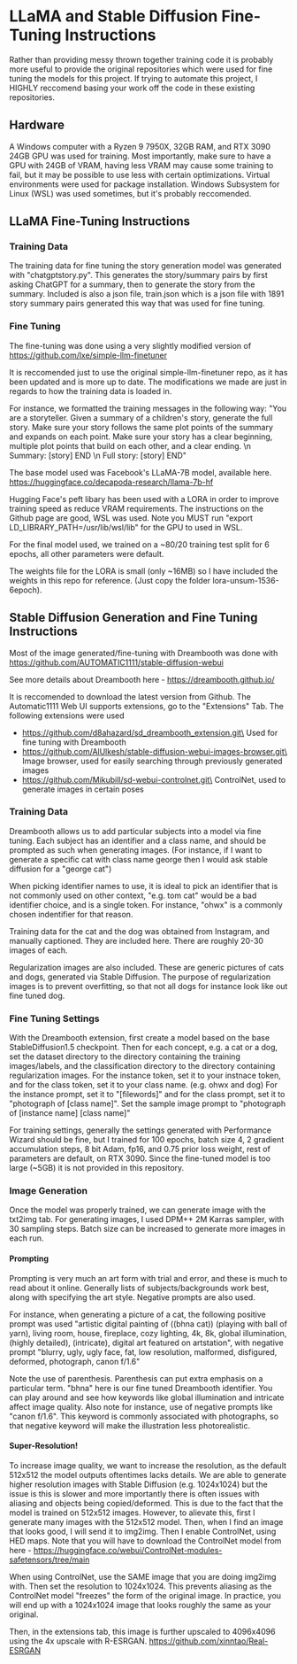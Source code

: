 # LLaMA and Stable Diffusion Fine-Tuning Instructions

Rather than providing messy thrown together training code it is probably more useful to provide the original repositories which were used for fine tuning the models for this project. If trying to automate this project, I HIGHLY reccomend basing your work off the code in these existing repositories.

## Hardware

A Windows computer with a Ryzen 9 7950X, 32GB RAM, and RTX 3090 24GB GPU was used for training. Most importantly, make sure to have a GPU with 24GB of VRAM, having less VRAM may cause some training to fail, but it may be possible to use less with certain optimizations. Virtual environments were used for package installation. Windows Subsystem for Linux (WSL) was used sometimes, but it's probably reccomended.


## LLaMA Fine-Tuning Instructions

### Training Data

The training data for fine tuning the story generation model was generated with "chatgptstory.py". This generates the story/summary pairs by first asking ChatGPT for a summary, then to generate the story from the summary. Included is also a json file, train.json which is a json file with 1891 story summary pairs generated this way that was used for fine tuning.

### Fine Tuning

The fine-tuning was done using a very slightly modified version of https://github.com/lxe/simple-llm-finetuner

It is reccomended just to use the original simple-llm-finetuner repo, as it has been updated and is more up to date. The modifications we made are just in regards to how the training data is loaded in. 

For instance, we formatted the training messages in the following way: "You are a storyteller. Given a summary of a children's story, generate the full story. Make sure your story follows the same plot points of the summary and expands on each point. Make sure your story has a clear beginning, multiple plot points that build on each other, and a clear ending. \n Summary: \[story\] END \n Full story: \[story\] END"

The base model used was Facebook's LLaMA-7B model, available here. https://huggingface.co/decapoda-research/llama-7b-hf

Hugging Face's peft libary has been used with a LORA in order to improve training speed as reduce VRAM requirements. The instructions on the Github page are good, WSL was used. Note you MUST run "export LD_LIBRARY_PATH=/usr/lib/wsl/lib" for the GPU to used in WSL.

For the final model used, we trained on a ~80/20 training test split for 6 epochs, all other parameters were default.

The weights file for the LORA is small (only ~16MB) so I have included the weights in this repo for reference. (Just copy the folder lora-unsum-1536-6epoch). 

## Stable Diffusion Generation and Fine Tuning Instructions

Most of the image generated/fine-tuning with Dreambooth was done with https://github.com/AUTOMATIC1111/stable-diffusion-webui

See more details about Dreambooth here - https://dreambooth.github.io/

It is reccomended to download the latest version from Github. The Automatic1111 Web UI supports extensions, go to the "Extensions" Tab. The following extensions were used

* https://github.com/d8ahazard/sd_dreambooth_extension.git\
Used for fine tuning with Dreambooth
* https://github.com/AlUlkesh/stable-diffusion-webui-images-browser.git\
Image browser, used for easily searching through previously generated images
* https://github.com/Mikubill/sd-webui-controlnet.git\
ControlNet, used to generate images in certain poses

### Training Data

Dreambooth allows us to add particular subjects into a model via fine tuning. Each subject has an identifier and a class name, and should be prompted as such when generating images. (For instance, if I want to generate a specific cat with class name george then I would ask stable diffusion for a "george cat")

When picking identifier names to use, it is ideal to pick an identifier that is not commonly used on other context, "e.g. tom cat" would be a bad identifier choice, and is a single token. For instance, "ohwx" is a commonly chosen indentifier for that reason.

Training data for the cat and the dog was obtained from Instagram, and manually captioned. They are included here. There are roughly 20-30 images of each. 

Regularization images are also included. These are generic pictures of cats and dogs, generated via Stable Diffusion. The purpose of regularization images is to prevent overfitting, so that not all dogs for instance look like out fine tuned dog.

### Fine Tuning Settings

With the Dreambooth extension, first create a model based on the base StableDiffusion1.5 checkpoint. Then for each concept, e.g. a cat or a dog, set the dataset directory to the directory containing the training images/labels, and the classification directory to the directory containing regularization images. For the instance token, set it to your instnace token, and for the class token, set it to your class name. (e.g. ohwx and dog) For the instance prompt, set it to "\[filewords\]" and for the class prompt, set it to "photograph of \[class name\]". Set the sample image prompt to "photograph of \[instance name\] \[class name\]"

For training settings, generally the settings generated with Performance Wizard should be fine, but I trained for 100 epochs, batch size 4, 2 gradient accumulation steps, 8 bit Adam, fp16, and 0.75 prior loss weight, rest of parameters are default, on RTX 3090. Since the fine-tuned model is too large (~5GB) it is not provided in this repository.

### Image Generation

Once the model was properly trained, we can generate image with the txt2img tab. For generating images, I used DPM++ 2M Karras sampler, with 30 sampling steps. Batch size can be increased to generate more images in each run.

#### Prompting

Prompting is very much an art form with trial and error, and these is much to read about it online. Generally lists of subjects/backgrounds work best, along with specifying the art style. Negative prompts are also used.

For instance, when generating a picture of a cat, the following positive prompt was used "artistic digital painting of ((bhna cat)) (playing with ball of yarn), living room, house, fireplace, cozy lighting, 4k, 8k, global illumination, (highly detailed), (intricate), digital art featured on artstation", with negative prompt "blurry, ugly, ugly face, fat, low resolution, malformed, disfigured, deformed, photograph, canon f/1.6"

Note the use of parenthesis. Parenthesis can put extra emphasis on a particular term. "bhna" here is our fine tuned Dreambooth identifier. You can play around and see how keywords like global illumination and intricate affect image quality. Also note for instance, use of negative prompts like "canon f/1.6". This keyword is commonly associated with photographs, so that negative keyword will make the illustration less photorealistic.

#### Super-Resolution!

To increase image quality, we want to increase the resolution, as the default 512x512 the model outputs oftentimes lacks details. We are able to generate higher resolution images with Stable Diffusion (e.g. 1024x1024) but the issue is this is slower and more importantly there is often issues with aliasing and objects being copied/deformed. This is due to the fact that the model is trained on 512x512 images. However, to alievate this, first I generate many images with the 512x512 model. Then, when I find an image that looks good, I will send it to img2img. Then I enable ControlNet, using HED maps. Note that you will have to download the ControlNet model from here - https://huggingface.co/webui/ControlNet-modules-safetensors/tree/main

When using ControlNet, use the SAME image that you are doing img2img with. Then set the resolution to 1024x1024. This prevents aliasing as the ControlNet model "freezes" the form of the original image. In practice, you will end up with a 1024x1024 image that looks roughly the same as your original.

Then, in the extensions tab, this image is further upscaled to 4096x4096 using the 4x upscale with R-ESRGAN. https://github.com/xinntao/Real-ESRGAN









